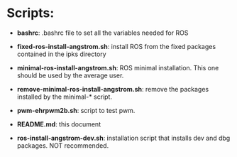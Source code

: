Scripts:
========

* **bashrc**: .bashrc file to set all the variables needed for ROS

* **fixed-ros-install-angstrom.sh**: install ROS from the fixed packages contained in the ipks directory

* **minimal-ros-install-angstrom.sh**: ROS minimal installation. This one should be used by the average user.

* **remove-minimal-ros-install-angstrom.sh**: remove the packages installed by the minimal-* script.

* **pwm-ehrpwm2b.sh**: script to test pwm.

* **README.md**: this document

* **ros-install-angstrom-dev.sh**: installation script that installs dev and dbg packages. NOT recommended.
